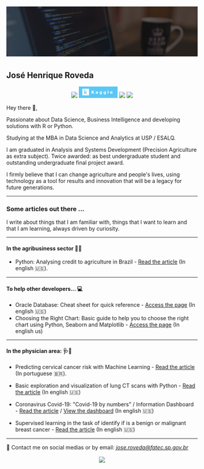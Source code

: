 # [![jose henrique header](https://raw.githubusercontent.com/josehenriqueroveda/josehenriqueroveda/master/icon/dev.png)](https://www.linkedin.com/in/jhroveda/)
<h2>José Henrique Roveda</h2>

<p align='center'>
<a href="https://www.linkedin.com/in/jhroveda/"><img height="30" src="https://img.shields.io/badge/LinkedIn-0077B5?style=for-the-badge&logo=linkedin&logoColor=white"></a>
<a href="https://www.kaggle.com/josehenriqueroveda"><img height="30" src="https://raw.githubusercontent.com/josehenriqueroveda/josehenriqueroveda/master/icon/kaggle-badge.png"></a>
<a href="https://medium.com/@zeh.henrique92"><img height="30" src="https://img.shields.io/badge/Medium-12100E?style=for-the-badge&logo=medium&logoColor=white"></a>
<a href="https://stackoverflow.com/users/13136846/jos%c3%a9-henrique-roveda"><img height="30" src="https://img.shields.io/badge/Stack_Overflow-FE7A16?style=for-the-badge&logo=stack-overflow&logoColor=white"></a>
</p>

Hey there 👋,

Passionate about Data Science, Business Intelligence and developing solutions with R or Python.

Studying at the MBA in Data Science and Analytics at USP / ESALQ.

I am graduated in Analysis and Systems Development (Precision Agriculture as extra subject). Twice awarded: as best undergraduate student and outstanding undergraduate final project award.

I firmly believe that I can change agriculture and people's lives, using technology as a tool for results and innovation that will be a legacy for future generations.

---

### Some articles out there ...
I write about things that I am familiar with, things that I want to learn and that I am learning, always driven by curiosity.

---

#### In the agribusiness sector 🌱🚜
- Python: Analysing credit to agriculture in Brazil - [Read the article](https://medium.com/@zeh.henrique92/python-analysing-credit-to-agriculture-in-brazil-d82169acd0f7) (In english 🇺🇸).

---
#### To help other developers... 💻

- Oracle Database: Cheat sheet for quick reference - [Access the page](https://josehenriqueroveda.github.io/oracle-cs/) (In english 🇺🇸)
- Choosing the Right Chart: Basic guide to help you to choose the right chart using Python, Seaborn and Matplotlib - [Access the page](https://josehenriqueroveda.github.io/ChoosingCharts/) (In english us)

---

#### In the physician area: 🩺🔬
- Predicting cervical cancer risk with Machine Learning - [Read the article](https://medium.com/@zeh.henrique92/predi%C3%A7%C3%A3o-de-risco-de-c%C3%A2ncer-do-colo-do-%C3%BAtero-com-machine-learning-e4f34d6fbeb3) (In portuguese 🇧🇷).

- Basic exploration and visualization of lung CT scans with Python - [Read the article](https://medium.com/@zeh.henrique92/basic-exploration-and-visualization-of-lung-ct-scans-with-python-e86b8d665bb6?source=friends_link&sk=0cc8b8817968bf5cc40855a1309d7ba1) (In english 🇺🇸)

- Coronavirus Covid-19: "Covid-19 by numbers" / Information Dashboard - [Read the article](https://medium.com/@zeh.henrique92/covid-19-by-numbers-7036ec659fb3?source=friends_link&sk=dc91b8d0f42940465a9476904d8f6370) / [View the dashboard](https://covid-worldinfo.herokuapp.com/) (In english 🇺🇸)

- Supervised learning in the task of identify if is a benign or malignant breast cancer - [Read the article](https://medium.com/@zeh.henrique92/supervised-learning-in-the-task-of-identify-if-is-a-benign-or-malignant-breast-cancer-69b4cbc42b84?source=friends_link&sk=c1ee5ba2d4b950c9c729eecdc50812c3) (In english 🇺🇸)

---

📨 Contact me on social medias or by email: *jose.roveda@fatec.sp.gov.br*

<p align='center'>
<img align='center' src="https://visitor-badge.glitch.me/badge?page_id=josehenriqueroveda.visitor-badge">
<p/>
